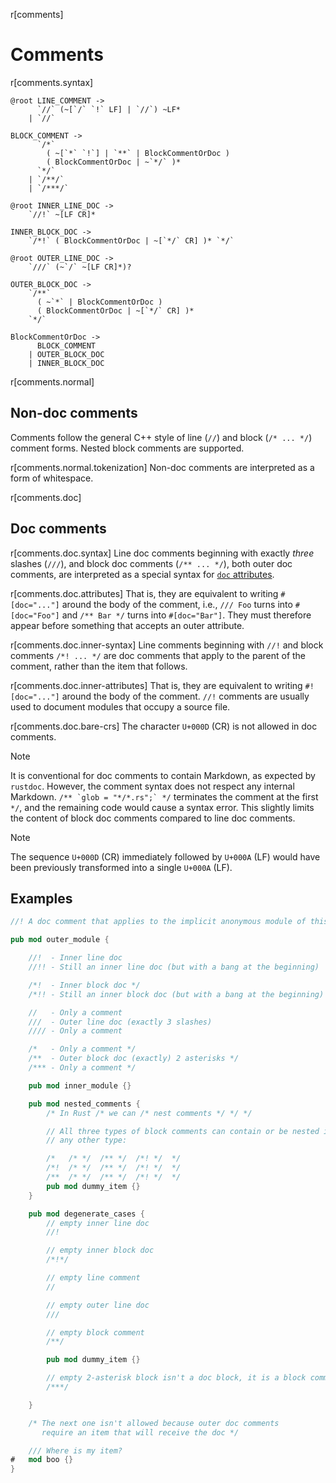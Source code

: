 r[comments]
# Comments

r[comments.syntax]
```grammar,lexer
@root LINE_COMMENT ->
      `//` (~[`/` `!` LF] | `//`) ~LF*
    | `//`

BLOCK_COMMENT ->
      `/*`
        ( ~[`*` `!`] | `**` | BlockCommentOrDoc )
        ( BlockCommentOrDoc | ~`*/` )*
      `*/`
    | `/**/`
    | `/***/`

@root INNER_LINE_DOC ->
    `//!` ~[LF CR]*

INNER_BLOCK_DOC ->
    `/*!` ( BlockCommentOrDoc | ~[`*/` CR] )* `*/`

@root OUTER_LINE_DOC ->
    `///` (~`/` ~[LF CR]*)?

OUTER_BLOCK_DOC ->
    `/**`
      ( ~`*` | BlockCommentOrDoc )
      ( BlockCommentOrDoc | ~[`*/` CR] )*
    `*/`

BlockCommentOrDoc ->
      BLOCK_COMMENT
    | OUTER_BLOCK_DOC
    | INNER_BLOCK_DOC
```

r[comments.normal]
## Non-doc comments

Comments follow the general C++ style of line (`//`) and
block (`/* ... */`) comment forms. Nested block comments are supported.

r[comments.normal.tokenization]
Non-doc comments are interpreted as a form of whitespace.

r[comments.doc]
## Doc comments

r[comments.doc.syntax]
Line doc comments beginning with exactly _three_ slashes (`///`), and block
doc comments (`/** ... */`), both outer doc comments, are interpreted as a
special syntax for [`doc` attributes].

r[comments.doc.attributes]
That is, they are equivalent to writing
`#[doc="..."]` around the body of the comment, i.e., `/// Foo` turns into
`#[doc="Foo"]` and `/** Bar */` turns into `#[doc="Bar"]`. They must therefore
appear before something that accepts an outer attribute.

r[comments.doc.inner-syntax]
Line comments beginning with `//!` and block comments `/*! ... */` are
doc comments that apply to the parent of the comment, rather than the item
that follows.

r[comments.doc.inner-attributes]
That is, they are equivalent to writing `#![doc="..."]` around
the body of the comment. `//!` comments are usually used to document
modules that occupy a source file.

r[comments.doc.bare-crs]
The character `U+000D` (CR) is not allowed in doc comments.

> [!NOTE]
> It is conventional for doc comments to contain Markdown, as expected by `rustdoc`. However, the comment syntax does not respect any internal Markdown. ``/** `glob = "*/*.rs";` */`` terminates the comment at the first `*/`, and the remaining code would cause a syntax error. This slightly limits the content of block doc comments compared to line doc comments.

> [!NOTE]
> The sequence `U+000D` (CR) immediately followed by `U+000A` (LF) would have been previously transformed into a single `U+000A` (LF).

## Examples

```rust
//! A doc comment that applies to the implicit anonymous module of this crate

pub mod outer_module {

    //!  - Inner line doc
    //!! - Still an inner line doc (but with a bang at the beginning)

    /*!  - Inner block doc */
    /*!! - Still an inner block doc (but with a bang at the beginning) */

    //   - Only a comment
    ///  - Outer line doc (exactly 3 slashes)
    //// - Only a comment

    /*   - Only a comment */
    /**  - Outer block doc (exactly) 2 asterisks */
    /*** - Only a comment */

    pub mod inner_module {}

    pub mod nested_comments {
        /* In Rust /* we can /* nest comments */ */ */

        // All three types of block comments can contain or be nested inside
        // any other type:

        /*   /* */  /** */  /*! */  */
        /*!  /* */  /** */  /*! */  */
        /**  /* */  /** */  /*! */  */
        pub mod dummy_item {}
    }

    pub mod degenerate_cases {
        // empty inner line doc
        //!

        // empty inner block doc
        /*!*/

        // empty line comment
        //

        // empty outer line doc
        ///

        // empty block comment
        /**/

        pub mod dummy_item {}

        // empty 2-asterisk block isn't a doc block, it is a block comment
        /***/

    }

    /* The next one isn't allowed because outer doc comments
       require an item that will receive the doc */

    /// Where is my item?
#   mod boo {}
}
```

[`doc` attributes]: ../rustdoc/the-doc-attribute.html
